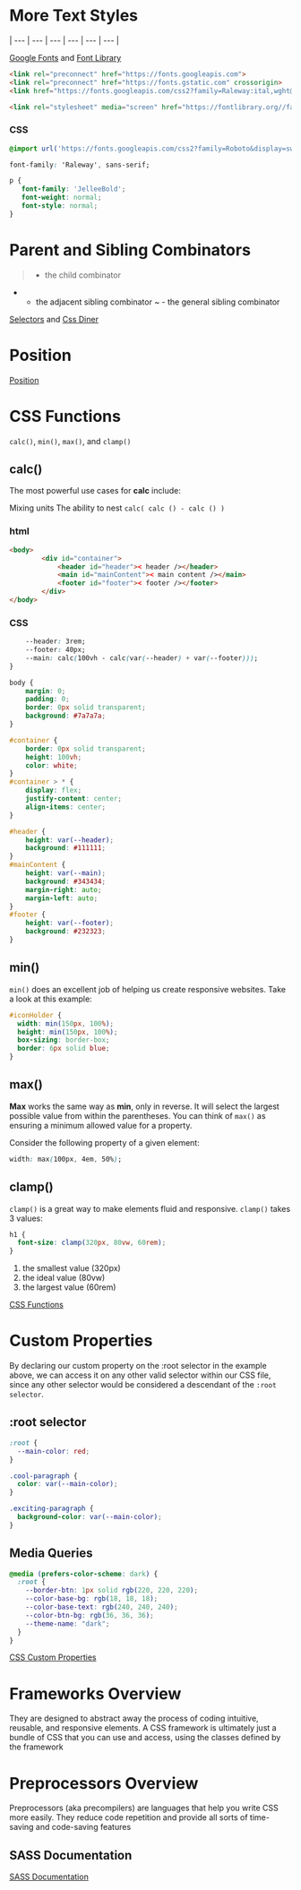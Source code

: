 # More Text Styles

| --- | --- | --- | --- | --- | --- |

[Google Fonts] and [Font Library]

[Google Fonts]: https://fonts.google.com/
[Font Library]: https://fontlibrary.org/


```html
<link rel="preconnect" href="https://fonts.googleapis.com">
<link rel="preconnect" href="https://fonts.gstatic.com" crossorigin>
<link href="https://fonts.googleapis.com/css2?family=Raleway:ital,wght@0,100;0,200;0,400;0,500;0,600;0,700;0,800;0,900;1,100&display=swap" rel="stylesheet">

<link rel="stylesheet" media="screen" href="https://fontlibrary.org//face/jellee-typeface" type="text/css"/>
```

### CSS

```css
@import url('https://fonts.googleapis.com/css2?family=Roboto&display=swap');

font-family: 'Raleway', sans-serif;

p {
   font-family: 'JelleeBold';
   font-weight: normal;
   font-style: normal;
}
```

# Parent and Sibling Combinators

> - the child combinator
+ - the adjacent sibling combinator
~ - the general sibling combinator

[Selectors] and [Css Diner]

[Selectors]: https://developer.mozilla.org/en-US/docs/Learn/CSS/Building_blocks/Selectors/Pseudo-classes_and_pseudo-elements
[Css Diner]: https://flukeout.github.io/

# Position

[Position]

[Position]: https://developer.mozilla.org/en-US/docs/Web/CSS/position

# CSS Functions

`calc()`, `min()`, `max()`, and `clamp()`

## calc()

The most powerful use cases for **calc** include:

Mixing units
The ability to nest `calc( calc () - calc () )`

### html

```html
<body>
		<div id="container">
			<header id="header">< header /></header>
			<main id="mainContent">< main content /></main>
			<footer id="footer">< footer /></footer>
		</div>
</body>

```

### CSS

```css
	--header: 3rem;
	--footer: 40px;
	--main: calc(100vh - calc(var(--header) + var(--footer)));
}

body {
	margin: 0;
	padding: 0;
	border: 0px solid transparent;
	background: #7a7a7a;
}

#container {
	border: 0px solid transparent;
	height: 100vh;
	color: white;
}
#container > * {
	display: flex;
	justify-content: center;
	align-items: center;
}

#header {
	height: var(--header);
	background: #111111;
}
#mainContent {
	height: var(--main);
	background: #343434;
	margin-right: auto;
	margin-left: auto;
}
#footer {
	height: var(--footer);
	background: #232323;
}
```

## min()

`min()` does an excellent job of helping us create responsive websites. Take a look at this example:

```css
#iconHolder {
  width: min(150px, 100%);
  height: min(150px, 100%);
  box-sizing: border-box;
  border: 6px solid blue;
}

```

## max()

**Max** works the same way as **min**, only in reverse. It will select the largest possible value from within the parentheses. You can think of `max()` as ensuring a minimum allowed value for a property.

Consider the following property of a given element:

```css
width: max(100px, 4em, 50%);
```

## clamp()

`clamp()` is a great way to make elements fluid and responsive. `clamp()` takes 3 values:

```css
h1 {
  font-size: clamp(320px, 80vw, 60rem);
}
```
1. the smallest value (320px)
2. the ideal value (80vw)
3. the largest value (60rem)

[CSS Functions]

[CSS Functions]: https://developer.mozilla.org/en-US/docs/Web/CSS/CSS_Functions

# Custom Properties

By declaring our custom property on the :root selector in the example above, we can access it on any other valid selector within our CSS file, since any other selector would be considered a descendant of the `:root selector`.

## :root selector

```css
:root {
  --main-color: red;
}

.cool-paragraph {
  color: var(--main-color);
}

.exciting-paragraph {
  background-color: var(--main-color);
}
```

## Media Queries

```css
@media (prefers-color-scheme: dark) {
  :root {
    --border-btn: 1px solid rgb(220, 220, 220);
    --color-base-bg: rgb(18, 18, 18);
    --color-base-text: rgb(240, 240, 240);
    --color-btn-bg: rgb(36, 36, 36);
    --theme-name: "dark";
  }
}
```

[CSS Custom Properties]

[CSS Custom Properties]: https://developer.mozilla.org/en-US/docs/Web/CSS/Using_CSS_custom_properties

# Frameworks Overview

They are designed to abstract away the process of coding intuitive, reusable, and responsive elements. A CSS framework is ultimately just a bundle of CSS that you can use and access, using the classes defined by the framework

# Preprocessors Overview

Preprocessors (aka precompilers) are languages that help you write CSS more easily. They reduce code repetition and provide all sorts of time-saving and code-saving features

## SASS Documentation

[SASS Documentation]

[SASS Documentation]: https://sass-lang.com/documentation/
